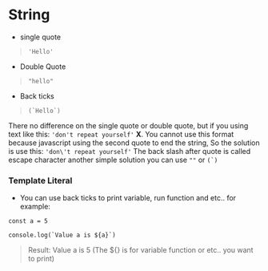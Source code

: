 # String

- single quote
> ```'Hello'```

- Double Quote
> ```"hello"```

- Back ticks
> ```(`Hello`)```

There no difference on the single quote or double quote, but if you using text like this: 
```'don't repeat yourself'``` **X**. You cannot use this format because javascript using the second quote to end the string, So the solution is use this: 
```'don\'t repeat yourself'``` The back slash after quote is called escape character another simple solution you can use ```""``` or ```(`)```

### Template Literal

- You can use back ticks to print variable, run function and etc.. for example:
```
const a = 5

console.log(`Value a is ${a}`)
```
> Result: Value a is 5 (The ${} is for variable function or etc.. you want to print)